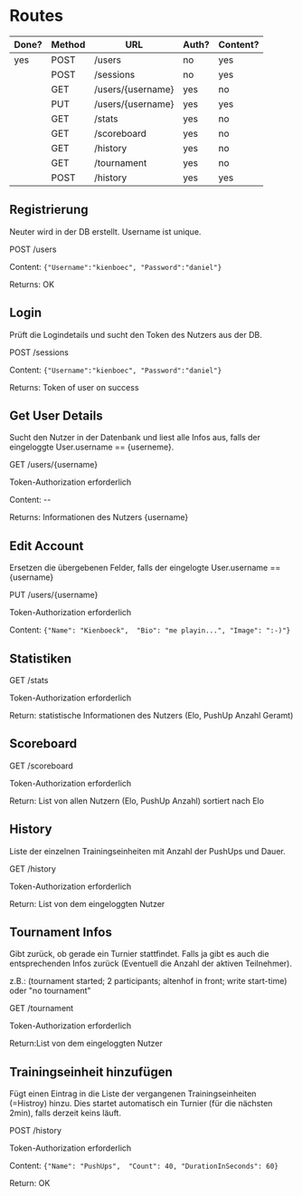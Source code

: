 # Routes

|Done?|Method|URL|Auth?|Content?|
|---|---|---|---|---|
|yes|POST|/users|no|yes|
| |POST|/sessions|no|yes|
| |GET|/users/{username}|yes|no|
| |PUT|/users/{username}|yes|yes|
| |GET|/stats|yes|no|
| |GET|/scoreboard|yes|no|
| |GET|/history|yes|no|
| |GET|/tournament|yes|no|
| |POST|/history|yes|yes|

## Registrierung

Neuter wird in der DB erstellt. Username ist unique.

POST /users

Content: `{"Username":"kienboec", "Password":"daniel"}`

Returns: OK

## Login

Prüft die Logindetails und sucht den Token des Nutzers aus der DB.

POST /sessions

Content: `{"Username":"kienboec", "Password":"daniel"}`

Returns: Token of user on success

## Get User Details

Sucht den Nutzer in der Datenbank und liest alle Infos aus, falls der eingeloggte User.username == {userneme}.

GET /users/{username}

Token-Authorization erforderlich

Content: --

Returns: Informationen des Nutzers {username}

## Edit Account

Ersetzen die übergebenen Felder, falls der eingelogte User.username == {username}

PUT /users/{username}

Token-Authorization erforderlich

Content: `{"Name": "Kienboeck",  "Bio": "me playin...", "Image": ":-)"}`

## Statistiken

GET /stats

Token-Authorization erforderlich

Return: statistische Informationen des Nutzers (Elo, PushUp Anzahl Geramt)

## Scoreboard

GET /scoreboard

Token-Authorization erforderlich

Return: List<Statistiken> von allen Nutzern (Elo, PushUp Anzahl) sortiert nach Elo

## History

Liste der einzelnen Trainingseinheiten mit Anzahl der PushUps und Dauer.

GET /history

Token-Authorization erforderlich

Return: List<Trainings> von dem eingeloggten Nutzer

## Tournament Infos

Gibt zurück, ob gerade ein Turnier stattfindet. Falls ja gibt es auch die entsprechenden Infos zurück (Eventuell die
Anzahl der aktiven Teilnehmer).

z.B.:
(tournament started; 2 participants; altenhof in front; write start-time)
oder "no tournament"

GET /tournament

Token-Authorization erforderlich

Return:List<tournament> von dem eingeloggten Nutzer

## Trainingseinheit hinzufügen

Fügt einen Eintrag in die Liste der vergangenen Trainingseinheiten (=Histroy) hinzu. Dies startet automatisch ein
Turnier (für die nächsten 2min), falls derzeit keins läuft.

POST /history

Token-Authorization erforderlich

Content: `{"Name": "PushUps",  "Count": 40, "DurationInSeconds": 60}`

Return: OK

##  